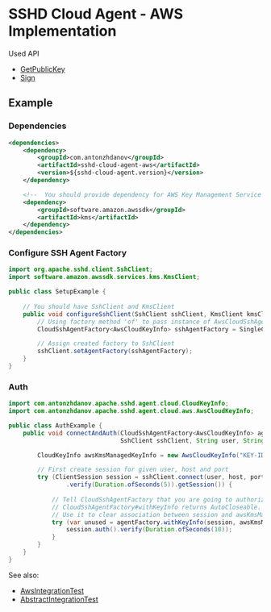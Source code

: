 # SSHD Cloud Agent - AWS Implementation

Used API
* [GetPublicKey](https://docs.aws.amazon.com/kms/latest/APIReference/API_GetPublicKey.html)
* [Sign](https://docs.aws.amazon.com/kms/latest/APIReference/API_Sign.html)

## Example

### Dependencies

```xml
<dependencies>
    <dependency>
        <groupId>com.antonzhdanov</groupId>
        <artifactId>sshd-cloud-agent-aws</artifactId>
        <version>${sshd-cloud-agent.version}</version>
    </dependency>

    <!--  You should provide dependency for AWS Key Management Service (KMS) API Client  -->
    <dependency>
        <groupId>software.amazon.awssdk</groupId>
        <artifactId>kms</artifactId>
    </dependency>
</dependencies>
```

### Configure SSH Agent Factory

```java
import org.apache.sshd.client.SshClient;
import software.amazon.awssdk.services.kms.KmsClient;

public class SetupExample {
    
    // You should have SshClient and KmsClient
    public void configureSshClient(SshClient sshClient, KmsClient kmsClient) {
        // Using factory method 'of' to pass instance of AwsCloudSshAgentProvider
        CloudSshAgentFactory<AwsCloudKeyInfo> sshAgentFactory = SingleCloudSshAgentFactory.of(new AwsCloudSshAgentProvider(kmsClient));

        // Assign created factory to SshClient
        sshClient.setAgentFactory(sshAgentFactory);
    }
}
```

### Auth

```java
import com.antonzhdanov.apache.sshd.agent.cloud.CloudKeyInfo;
import com.antonzhdanov.apache.sshd.agent.cloud.aws.AwsCloudKeyInfo;

public class AuthExample {
    public void connectAndAuth(CloudSshAgentFactory<AwsCloudKeyInfo> agentFactory,
                               SshClient sshClient, String user, String host, int port) {

        CloudKeyInfo awsKmsManagedKeyInfo = new AwsCloudKeyInfo("KEY-ID");

        // First create session for given user, host and port
        try (ClientSession session = sshClient.connect(user, host, port)
                .verify(Duration.ofSeconds(5)).getSession()) {
            
            // Tell CloudSshAgentFactory that you are going to authorize with awsKmsManagedKeyInfo within session
            // CloudSshAgentFactory#withKeyInfo returns AutoCloseable.
            // Use it to clear association between session and awsKmsManagedKeyInfo
            try (var unused = agentFactory.withKeyInfo(session, awsKmsManagedKeyInfo)) {
                session.auth().verify(Duration.ofSeconds(10));
            }
        }
    }
}
```

See also:
* [AwsIntegrationTest](..%2Fsshd-cloud-agent-test%2Fsrc%2Ftest%2Fjava%2Fcom%2Fantonzhdanov%2Fapache%2Fsshd%2Fagent%2Fcloud%2Faws%2FAwsIntegrationTest.java)
* [AbstractIntegrationTest](..%2Fsshd-cloud-agent-test%2Fsrc%2Ftest%2Fjava%2Fcom%2Fantonzhdanov%2Fapache%2Fsshd%2Fagent%2Fcloud%2FAbstractIntegrationTest.java)
